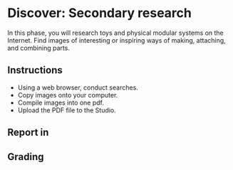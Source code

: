 # Discover: Secondary research

In this phase, you will research toys and physical modular systems on the Internet. Find images of interesting or inspiring ways of making, attaching, and combining parts.

## Instructions
- Using a web browser, conduct searches.
- Copy images onto your computer.
- Compile images into one pdf.
- Upload the PDF file to the Studio.

## Report in

## Grading